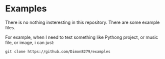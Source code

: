 # Examples
There is no nothing insteresting in this repository. There are some example files.

For example, when I need to test something like Pythong project, or music file, or image, i can just:

```shell
git clone https://github.com/Dimon8279/examples
```

